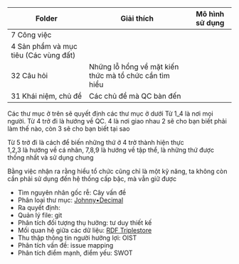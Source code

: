| Folder                                | Giải thích                                             | Mô hình sử dụng |
| ------------------------------------- | ------------------------------------------------------ | --------------- |
| 7 Công việc                           |                                                        |                 |
| 4 Sản phẩm và mục tiêu (Các vùng đất) |                                                        |                 |
| 32 Câu hỏi                            | Những lỗ hổng về mặt kiến thức mà tổ chức cần tìm hiểu |                 |
| 31 Khái niệm, chủ đề                             | Các chủ đề mà QC bàn đến                               |                 |
Các thư mục ở trên sẽ quyết định các thư mục ở dưới
Từ 1_4 là nơi mọi người. Từ 4 trở đi là hướng về QC. 4 là nơi giao nhau
2 sẽ cho bạn biết phải làm thế nào, còn 3 sẽ cho bạn biết tại sao  
  
Từ 5 trở đi là cách để biến những thứ ở 4 trở thành hiện thực  
1,2,3 là hướng về cá nhân, 7,8,9 là hướng về tập thể, là những thứ được thống nhất và sử dụng chung  
  
Bằng việc nhận ra rằng hiểu tổ chức cũng chỉ là một kỹ năng, ta không còn cần phải sử dụng đến hệ thống cấp bậc, mà vẫn giữ được  
  
- Tìm nguyên nhân gốc rễ: Cây vấn đề
- Phân loại thư mục: [Johnny•Decimal](https://johnnydecimal.com/)
- Ra quyết định: 
- Quản lý file: git
- Phân tích đối tượng thụ hưởng: tư duy thiết kế
- Mối quan hệ giữa các dữ liệu: [RDF Triplestore](https://viblo.asia/u/huynhduc)
- Thu thập thông tin người hưởng lợi: OIST
- Phân tích vấn đề: issue mapping
- Phân tích điểm mạnh, điểm yếu: SWOT